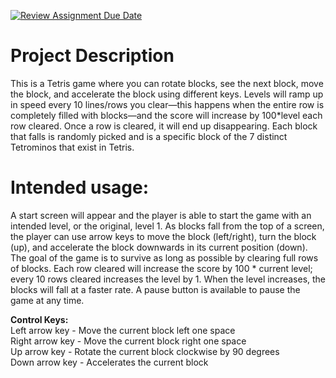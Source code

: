 [![Review Assignment Due Date](https://classroom.github.com/assets/deadline-readme-button-22041afd0340ce965d47ae6ef1cefeee28c7c493a6346c4f15d667ab976d596c.svg)](https://classroom.github.com/a/YxXKqIeT)

# Project Description
This is a Tetris game where you can rotate blocks, see the next block, move the block, and accelerate the block using different keys. Levels will ramp up in speed every 10 lines/rows you clear—this happens when the entire row is completely filled with blocks—and the score will increase by 100*level each row cleared. Once a row is cleared, it will end up disappearing. Each block that falls is randomly picked and is a specific block of the 7 distinct Tetrominos that exist in Tetris.  

# Intended usage:
A start screen will appear and the player is able to start the game with an intended level, or the original, level 1. As blocks fall from the top of a screen, the player can use arrow keys to move the block (left/right), turn the block (up), and accelerate the block downwards in its current position (down). The goal of the game is to survive as long as possible by clearing full rows of blocks. Each row cleared will increase the score by 100 * current level; every 10 rows cleared increases the level by 1. When the level increases, the blocks will fall at a faster rate. A pause button is available to pause the game at any time. 

**Control Keys:**  
Left arrow key - Move the current block left one space  
Right arrow key - Move the current block right one space  
Up arrow key - Rotate the current block clockwise by 90 degrees  
Down arrow key - Accelerates the current block  
